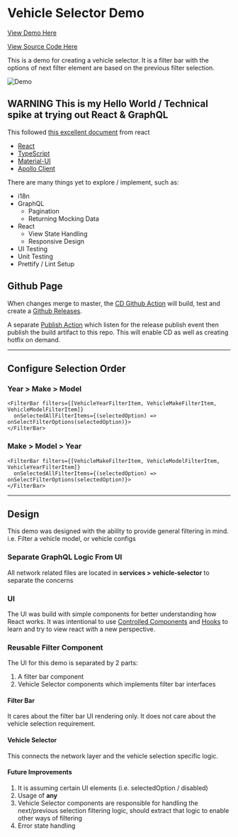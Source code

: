 # Vehicle Selector Demo

[View Demo Here](https://kaga.github.io/vehicle-selector-demo/react/build/)

[View Source Code Here](https://github.com/kaga/react-vehicle-selector)

This is a demo for creating a vehicle selector. It is a filter bar with the options of next
filter element are based on the previous filter selection.

![Demo](https://kaga.github.io/vehicle-selector-demo/asset/preview.gif)

## **WARNING** This is my **Hello World / Technical spike** at trying out React & GraphQL

This followed [this excellent document](https://reactjs.org/docs/thinking-in-react.html) from react

- [React](https://reactjs.org/)
- [TypeScript](https://www.typescriptlang.org/)
- [Material-UI](https://material-ui.com/)
- [Apollo Client](https://www.apollographql.com/docs/react/)

There are many things yet to explore / implement, such as:

- i18n
- GraphQL
  - Pagination
  - Returning Mocking Data
- React
  - View State Handling
  - Responsive Design
- UI Testing
- Unit Testing
- Prettify / Lint Setup

## Github Page

When changes merge to master, the [CD Github Action](https://github.com/kaga/react-vehicle-selector/blob/main/.github/workflows/continuous-deployment.yml)
will build, test and create a [Github Releases](https://github.com/kaga/react-vehicle-selector/releases).

A separate [Publish Action](https://github.com/kaga/react-vehicle-selector/blob/main/.github/workflows/publish.yml)
which listen for the release publish event then publish the build artifact to this repo. This will enable CD as well as creating hotfix on demand.

---

## Configure Selection Order

### Year > Make > Model

```TSX
<FilterBar filters={[VehicleYearFilterItem, VehicleMakeFilterItem, VehicleModelFilterItem]}
  onSelectedAllFilterItems={(selectedOption) => onSelectFilterOptions(selectedOption)}>
</FilterBar>
```
### Make > Model > Year

```TSX
<FilterBar filters={[VehicleMakeFilterItem, VehicleModelFilterItem, VehicleYearFilterItem]}
  onSelectedAllFilterItems={(selectedOption) => onSelectFilterOptions(selectedOption)}>
</FilterBar>
```

---

## Design

This demo was designed with the ability to provide general filtering in mind.
i.e. Filter a vehicle model, or vehicle configs

### Separate GraphQL Logic From UI

All network related files are located in **services > vehicle-selector** to separate the concerns

### UI

The UI was build with simple components for better understanding how React works. It was intentional to
use [Controlled Components](https://reactjs.org/docs/forms.html#controlled-components) and
[Hooks](https://reactjs.org/docs/hooks-intro.html) to learn and try to view react with a new perspective.

### Reusable Filter Component

The UI for this demo is separated by 2 parts:

1. A filter bar component
1. Vehicle Selector components which implements filter bar interfaces

#### Filter Bar

It cares about the filter bar UI rendering only. It does not care about the vehicle selection requirement.

#### Vehicle Selector

This connects the network layer and the vehicle selection specific logic.

#### Future Improvements

1. It is assuming certain UI elements (i.e. selectedOption / disabled)
1. Usage of **any**
1. Vehicle Selector components are responsible for handling the next/previous selection filtering logic,
   should extract that logic to enable other ways of filtering
1. Error state handling
